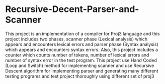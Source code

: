 # Recursive-Decent-Parser-and-Scanner
This project is an implementation of a compiler for Proj3 language and this  project includes two phases, scanner phase (Lexical analysis) which appears and  encounters lexical errors and parser phase (Syntax analysis) which appears and  encounters syntax errors. Also, this project includes a counter which counts number  of tokens, number of lexical errors and number of syntax error in the test program.  This project use Hand Coded (Loop and Switch) method for implementing scanner  and use Recursive Descent algorithm for implementing parser and generating many different testing programs and test project thoroughly using different set of proj3
